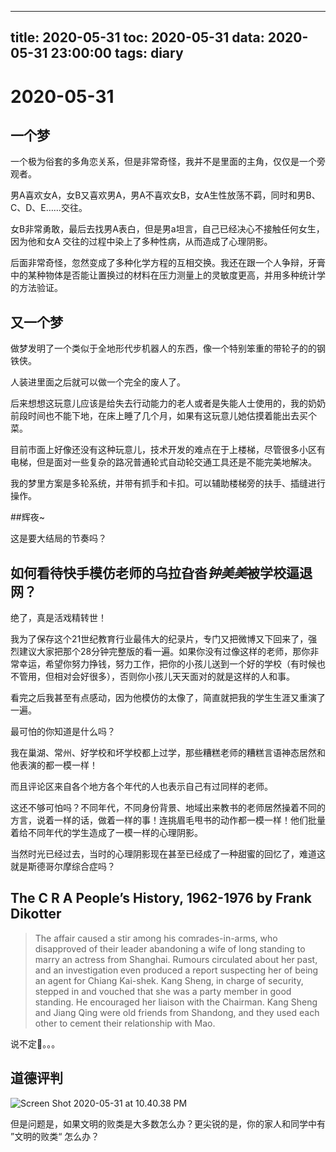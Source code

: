 
---
title: 2020-05-31
toc: 2020-05-31
data: 2020-05-31 23:00:00
tags: diary
---


# 2020-05-31

## 一个梦

一个极为俗套的多角恋关系，但是非常奇怪，我并不是里面的主角，仅仅是一个旁观者。

男A喜欢女A，女B又喜欢男A，男A不喜欢女B，女A生性放荡不羁，同时和男B、C、D、E……交往。

女B非常勇敢，最后去找男A表白，但是男a坦言，自己已经决心不接触任何女生，因为他和女A 交往的过程中染上了多种性病，从而造成了心理阴影。

后面非常奇怪，忽然变成了多种化学方程的互相交换。我还在跟一个人争辩，牙膏中的某种物体是否能让置换过的材料在压力测量上的灵敏度更高，并用多种统计学的方法验证。



## 又一个梦

做梦发明了一个类似于全地形代步机器人的东西，像一个特别笨重的带轮子的的钢铁侠。

人装进里面之后就可以做一个完全的废人了。

后来想想这玩意儿应该是给失去行动能力的老人或者是失能人士使用的，我的奶奶前段时间也不能下地，在床上睡了几个月，如果有这玩意儿她估摸着能出去买个菜。

目前市面上好像还没有这种玩意儿，技术开发的难点在于上楼梯，尽管很多小区有电梯，但是面对一些复杂的路况普通轮式自动轮交通工具还是不能完美地解决。

我的梦里方案是多轮系统，并带有抓手和卡扣。可以辅助楼梯旁的扶手、插缝进行操作。

##辉夜~

这是要大结局的节奏吗？

## 如何看待快手模仿老师的乌拉旮沓*钟美美*被学校逼退网？

绝了，真是活戏精转世！

我为了保存这个21世纪教育行业最伟大的纪录片，专门又把微博又下回来了，强烈建议大家把那个28分钟完整版的看一遍。如果你没有过像这样的老师，那你非常幸运，希望你努力挣钱，努力工作，把你的小孩儿送到一个好的学校（有时候也不管用，但相对会好很多），否则你小孩儿天天面对的就是这样的人和事。

看完之后我甚至有点感动，因为他模仿的太像了，简直就把我的学生生涯又重演了一遍。

最可怕的你知道是什么吗？

我在巢湖、常州、好学校和坏学校都上过学，那些糟糕老师的糟糕言语神态居然和他表演的都一模一样！

而且评论区来自各个地方各个年代的人也表示自己有过同样的老师。

这还不够可怕吗？不同年代，不同身份背景、地域出来教书的老师居然操着不同的方言，说着一样的话，做着一样的事！连挑眉毛甩书的动作都一模一样！他们批量着给不同年代的学生造成了一模一样的心理阴影。

当然时光已经过去，当时的心理阴影现在甚至已经成了一种甜蜜的回忆了，难道这就是斯德哥尔摩综合症吗？

## The C R A People’s History, 1962-1976 by Frank Dikotter

> The affair caused a stir among his comrades-in-arms, who disapproved of their leader abandoning a wife of long standing to marry an actress from Shanghai. Rumours circulated about her past, and an investigation even produced a report suspecting her of being an agent for Chiang Kai-shek. Kang Sheng, in charge of security, stepped in and vouched that she was a party member in good standing. He encouraged her liaison with the Chairman. Kang Sheng and Jiang Qing were old friends from Shandong, and they used each other to cement their relationship with Mao.



说不定。。。



## 道德评判

![Screen Shot 2020-05-31 at 10.40.38 PM](https://tva1.sinaimg.cn/large/007S8ZIlgy1gfc0iqd5egj31bg0t0ajq.jpg)

但是问题是，如果文明的败类是大多数怎么办？更尖锐的是，你的家人和同学中有 ”文明的败类“ 怎么办？
